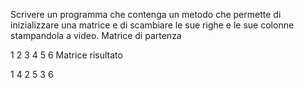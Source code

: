 Scrivere un programma che contenga un metodo che permette di inizializzare una matrice e di scambiare le sue righe e le sue colonne stampandola a video. Matrice di partenza

1 2 3
4 5 6
Matrice risultato

 1 4
 2 5
 3 6
